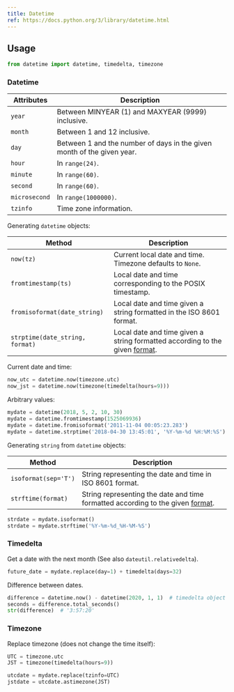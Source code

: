 ```yaml
---
title: Datetime
ref: https://docs.python.org/3/library/datetime.html
---
```


## Usage

```python
from datetime import datetime, timedelta, timezone
```

### Datetime

| Attributes | Description |
| --- | --- |
| `year` | Between MINYEAR (1) and MAXYEAR (9999) inclusive. |
| `month` | Between 1 and 12 inclusive. |
| `day` | Between 1 and the number of days in the given month of the given year. |
| `hour` | In `range(24)`. |
| `minute` | In `range(60)`. |
| `second` | In `range(60)`. |
| `microsecond` | In `range(1000000)`. |
| `tzinfo` | Time zone information. |

Generating `datetime` objects:

| Method | Description |
| --- | --- |
| `now(tz)` | Current local date and time. Timezone defaults to `None`. |
| `fromtimestamp(ts)` | Local date and time corresponding to the POSIX timestamp. |
| `fromisoformat(date_string)` | Local date and time given a string formatted in the ISO 8601 format. |
| `strptime(date_string, format)` | Local date and time given a string formatted according to the given [format](https://docs.python.org/3/library/datetime.html#strftime-and-strptime-format-codes). |

Current date and time:

```python
now_utc = datetime.now(timezone.utc)
now_jst = datetime.now(timezone(timedelta(hours=9)))
```

Arbitrary values:

```python
mydate = datetime(2018, 5, 2, 10, 30)
mydate = datetime.fromtimestamp(1525069936)
mydate = datetime.fromisoformat('2011-11-04 00:05:23.283')
mydate = datetime.strptime('2018-04-30 13:45:01', '%Y-%m-%d %H:%M:%S')
```

Generating `string` from `datetime` objects:

| Method | Description |
| --- | --- |
| `isoformat(sep='T')` | String representing the date and time in ISO 8601 format. |
| `strftime(format)` | String representing the date and time formatted according to the given [format](https://docs.python.org/3/library/datetime.html#strftime-and-strptime-format-codes). |

```python
strdate = mydate.isoformat()
strdate = mydate.strftime('%Y-%m-%d_%H-%M-%S')
```

### Timedelta

Get a date with the next month
(See also `dateutil.relativedelta`).

```python
future_date = mydate.replace(day=1) + timedelta(days=32)
```

Difference between dates.

```python
difference = datetime.now() - datetime(2020, 1, 1)  # timedelta object
seconds = difference.total_seconds()
str(difference)  # '3:57:20'
```

### Timezone

Replace timezone (does not change the time itself):

```python
UTC = timezone.utc
JST = timezone(timedelta(hours=9))

utcdate = mydate.replace(tzinfo=UTC)
jstdate = utcdate.astimezone(JST)
```
